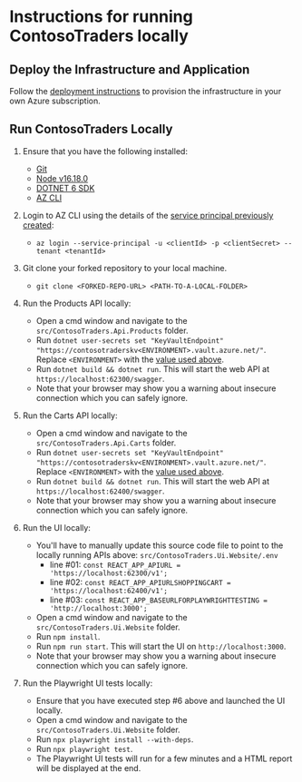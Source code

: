 # Instructions for running ContosoTraders locally

## Deploy the Infrastructure and Application

Follow the [deployment instructions](./deployment-instructions.md) to provision the infrastructure in your own Azure subscription.

## Run ContosoTraders Locally

1. Ensure that you have the following installed:
   * [Git](https://git-scm.com/downloads)
   * [Node v16.18.0](https://nodejs.org/download/release/v16.8.0/)
   * [DOTNET 6 SDK](https://dotnet.microsoft.com/en-us/download/dotnet/6.0)
   * [AZ CLI](https://learn.microsoft.com/en-us/cli/azure/install-azure-cli)

2. Login to AZ CLI using the details of the [service principal previously created](./deployment-instructions.md):
   * `az login --service-principal -u <clientId> -p <clientSecret> --tenant <tenantId>`

3. Git clone your forked repository to your local machine.
   * `git clone <FORKED-REPO-URL> <PATH-TO-A-LOCAL-FOLDER>`

4. Run the Products API locally:
   * Open a cmd window and navigate to the `src/ContosoTraders.Api.Products` folder.
   * Run `dotnet user-secrets set "KeyVaultEndpoint" "https://contosotraderskv<ENVIRONMENT>.vault.azure.net/"`. Replace `<ENVIRONMENT>` with the [value used above](./github-secrets.md).
   * Run `dotnet build && dotnet run`. This will start the web API at `https://localhost:62300/swagger`.
   * Note that your browser may show you a warning about insecure connection which you can safely ignore.

5. Run the Carts API locally:
   * Open a cmd window and navigate to the `src/ContosoTraders.Api.Carts` folder.
   * Run `dotnet user-secrets set "KeyVaultEndpoint" "https://contosotraderskv<ENVIRONMENT>.vault.azure.net/"`. Replace `<ENVIRONMENT>` with the [value used above](./github-secrets.md).
   * Run `dotnet build && dotnet run`. This will start the web API at `https://localhost:62400/swagger`.
   * Note that your browser may show you a warning about insecure connection which you can safely ignore.

6. Run the UI locally:
   * You'll have to manually update this source code file to point to the locally running APIs above: `src/ContosoTraders.Ui.Website/.env`
     * line #01: `const REACT_APP_APIURL = 'https://localhost:62300/v1';`
     * line #02: `const REACT_APP_APIURLSHOPPINGCART = 'https://localhost:62400/v1';`
     * line #03: `const REACT_APP_BASEURLFORPLAYWRIGHTTESTING = 'http://localhost:3000';`
   * Open a cmd window and navigate to the `src/ContosoTraders.Ui.Website` folder.
   * Run `npm install`.
   * Run `npm run start`. This will start the UI on `http://localhost:3000`.
   * Note that your browser may show you a warning about insecure connection which you can safely ignore.

7. Run the Playwright UI tests locally:
   * Ensure that you have executed step #6 above and launched the UI locally.
   * Open a cmd window and navigate to the `src/ContosoTraders.Ui.Website` folder.
   * Run `npx playwright install --with-deps`.
   * Run `npx playwright test`.
   * The Playwright UI tests will run for a few minutes and a HTML report will be displayed at the end.
